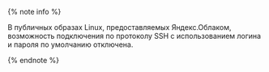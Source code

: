 {% note info %}

В публичных образах Linux, предоставляемых Яндекс.Облаком, возможность подключения по протоколу SSH с использованием логина и пароля по умолчанию отключена.

{% endnote %}
